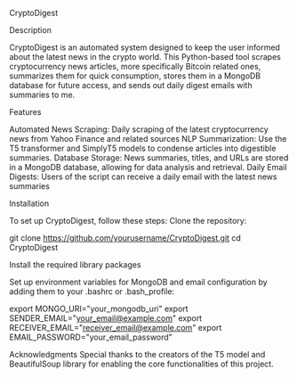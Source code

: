 CryptoDigest

Description

CryptoDigest is an automated system designed to keep the user informed about the latest news in the crypto world. This Python-based tool scrapes cryptocurrency news articles, more specifically Bitcoin related ones, summarizes them for quick consumption, stores them in a MongoDB database for future access, and sends out daily digest emails with summaries to me.

Features

Automated News Scraping: Daily scraping of the latest cryptocurrency news from Yahoo Finance and related sources
NLP Summarization: Use the T5 transformer and SimplyT5 models to condense articles into digestible summaries.
Database Storage: News summaries, titles, and URLs are stored in a MongoDB database, allowing for data analysis and retrieval.
Daily Email Digests: Users of the script can receive a daily email with the latest news summaries

Installation

To set up CryptoDigest, follow these steps:
Clone the repository:

git clone https://github.com/yourusername/CryptoDigest.git
cd CryptoDigest

Install the required library packages

Set up environment variables for MongoDB and email configuration by adding them to your .bashrc or .bash_profile:

export MONGO_URI="your_mongodb_uri"
export SENDER_EMAIL="your_email@example.com"
export RECEIVER_EMAIL="receiver_email@example.com"
export EMAIL_PASSWORD="your_email_password"


Acknowledgments
Special thanks to the creators of the T5 model and BeautifulSoup library for enabling the core functionalities of this project.
